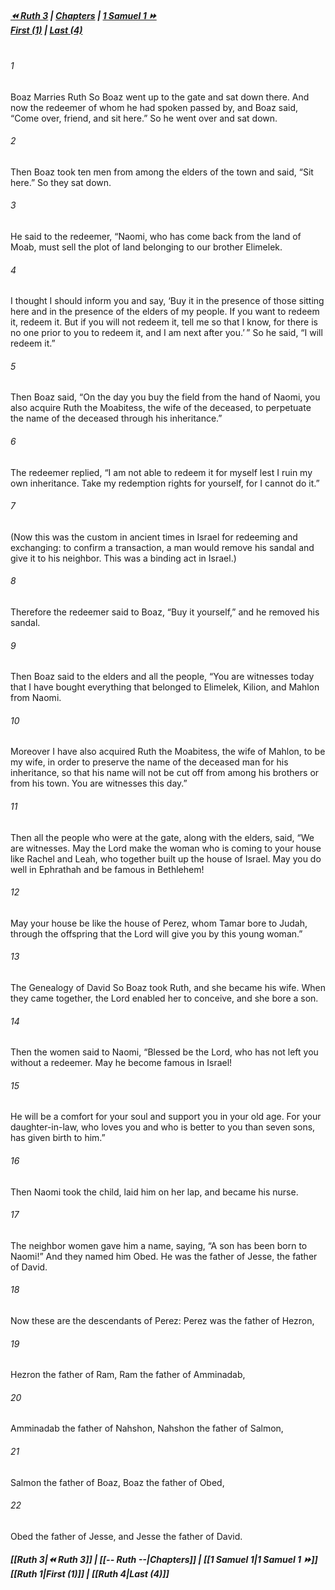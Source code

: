 
##### **[⏪ Ruth 3](Ruth%203.md) | [Chapters](--%20Ruth%20--.md) | [1 Samuel 1 ⏩](1%20Samuel%201.md)**<br>**[First (1)](Ruth%201.md) | [Last (4)](Ruth%204.md)**<br><br>
###### 1
Boaz Marries Ruth So Boaz went up to the gate and sat down there. And now the redeemer of whom he had spoken passed by, and Boaz said, “Come over, friend, and sit here.” So he went over and sat down.
###### 2
Then Boaz took ten men from among the elders of the town and said, “Sit here.” So they sat down.
###### 3
He said to the redeemer, “Naomi, who has come back from the land of Moab, must sell the plot of land belonging to our brother Elimelek.
###### 4
I thought I should inform you and say, ‘Buy it in the presence of those sitting here and in the presence of the elders of my people. If you want to redeem it, redeem it. But if you will not redeem it, tell me so that I know, for there is no one prior to you to redeem it, and I am next after you.’ ” So he said, “I will redeem it.”
###### 5
Then Boaz said, “On the day you buy the field from the hand of Naomi, you also acquire Ruth the Moabitess, the wife of the deceased, to perpetuate the name of the deceased through his inheritance.”
###### 6
The redeemer replied, “I am not able to redeem it for myself lest I ruin my own inheritance. Take my redemption rights for yourself, for I cannot do it.”
###### 7
(Now this was the custom in ancient times in Israel for redeeming and exchanging: to confirm a transaction, a man would remove his sandal and give it to his neighbor. This was a binding act in Israel.)
###### 8
Therefore the redeemer said to Boaz, “Buy it yourself,” and he removed his sandal.
###### 9
Then Boaz said to the elders and all the people, “You are witnesses today that I have bought everything that belonged to Elimelek, Kilion, and Mahlon from Naomi.
###### 10
Moreover I have also acquired Ruth the Moabitess, the wife of Mahlon, to be my wife, in order to preserve the name of the deceased man for his inheritance, so that his name will not be cut off from among his brothers or from his town. You are witnesses this day.”
###### 11
Then all the people who were at the gate, along with the elders, said, “We are witnesses. May the Lord make the woman who is coming to your house like Rachel and Leah, who together built up the house of Israel. May you do well in Ephrathah and be famous in Bethlehem!
###### 12
May your house be like the house of Perez, whom Tamar bore to Judah, through the offspring that the Lord will give you by this young woman.”
###### 13
The Genealogy of David So Boaz took Ruth, and she became his wife. When they came together, the Lord enabled her to conceive, and she bore a son.
###### 14
Then the women said to Naomi, “Blessed be the Lord, who has not left you without a redeemer. May he become famous in Israel!
###### 15
He will be a comfort for your soul and support you in your old age. For your daughter-in-law, who loves you and who is better to you than seven sons, has given birth to him.”
###### 16
Then Naomi took the child, laid him on her lap, and became his nurse.
###### 17
The neighbor women gave him a name, saying, “A son has been born to Naomi!” And they named him Obed. He was the father of Jesse, the father of David.
###### 18
Now these are the descendants of Perez: Perez was the father of Hezron,
###### 19
Hezron the father of Ram, Ram the father of Amminadab,
###### 20
Amminadab the father of Nahshon, Nahshon the father of Salmon,
###### 21
Salmon the father of Boaz, Boaz the father of Obed,
###### 22
Obed the father of Jesse, and Jesse the father of David.
##### **[[Ruth 3|⏪ Ruth 3]] | [[-- Ruth --|Chapters]] | [[1 Samuel 1|1 Samuel 1 ⏩]]**<br>**[[Ruth 1|First (1)]] | [[Ruth 4|Last (4)]]**
